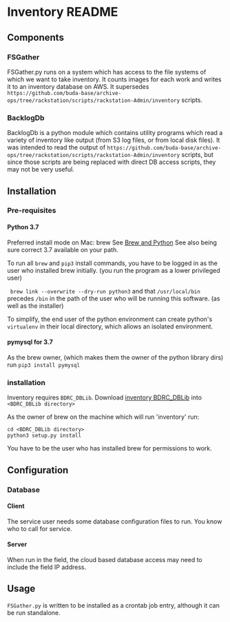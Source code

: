 # Inventory README
## Components
### FSGather
FSGather.py runs on a system which has access to the file systems of which we want to take inventory. It counts images for each work and writes it to an inventory database on AWS. It supersedes `https://github.com/buda-base/archive-ops/tree/rackstation/scripts/rackstation-Admin/inventory` scripts.
### BacklogDb
BacklogDb is a python module which contains utility programs which read a variety of inventory like output (from S3 log files, or from local disk files). It was intended to read the output of `https://github.com/buda-base/archive-ops/tree/rackstation/scripts/rackstation-Admin/inventory` scripts, but since those scripts are being replaced with direct DB access scripts, they may not be very useful.
## Installation
### Pre-requisites
#### Python 3.7
Preferred install mode on Mac: brew
See [Brew and Python](https://docs.brew.sh/Homebrew-and-Python)
See also being sure correct 3.7 available on your path.

To run all `brew` and `pip3` install commands, you have to be logged in as the user who installed brew initially. (you run the program as a lower privileged user)

` brew link --overwrite --dry-run python3`
and that `/usr/local/bin` precedes `/bin` in the path of the user who will be running this software. (as well as the installer)

To simplify, the end user of the python environment can create python's  `virtualenv` in their local directory, which allows an isolated environment.

#### pymysql for 3.7
As the brew owner, (which makes them the owner of the python library dirs) run `pip3 install pymysql`  

### installation
Inventory requires `BDRC_DBLib`.
Download  [inventory BDRC_DBLib](https://github.com/buda-base/asset-manager/tree/backlog-inventory/BDRC_DBLib) into `<BDRC_DBLib directory>`

As the owner of brew on the machine which will run 'inventory' run:
```
cd <BDRC_DBLib directory>
python3 setup.py install
```
You have to be the user who has installed brew for permissions to work.
## Configuration
### Database
#### Client
The service user needs some database configuration files to run. You know who to call for service.
#### Server
When run in the field, the cloud based database access may need to include the field IP address.
## Usage
`FSGather.py` is written to be installed as a crontab job entry, although it can be run standalone.
